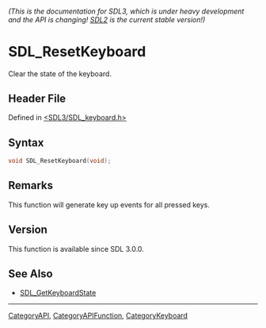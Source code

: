 ###### (This is the documentation for SDL3, which is under heavy development and the API is changing! [SDL2](https://wiki.libsdl.org/SDL2/) is the current stable version!)
# SDL_ResetKeyboard

Clear the state of the keyboard.

## Header File

Defined in [<SDL3/SDL_keyboard.h>](https://github.com/libsdl-org/SDL/blob/main/include/SDL3/SDL_keyboard.h)

## Syntax

```c
void SDL_ResetKeyboard(void);
```

## Remarks

This function will generate key up events for all pressed keys.

## Version

This function is available since SDL 3.0.0.

## See Also

- [SDL_GetKeyboardState](SDL_GetKeyboardState)

----
[CategoryAPI](CategoryAPI), [CategoryAPIFunction](CategoryAPIFunction), [CategoryKeyboard](CategoryKeyboard)

